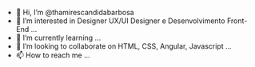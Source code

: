 - 👋 Hi, I’m @thamirescandidabarbosa
- 👀 I’m interested in Designer UX/UI Designer e Desenvolvimento Front-End ...
- 🌱 I’m currently learning ...
- 💞️ I’m looking to collaborate on HTML, CSS, Angular, Javascript ...
- 📫 How to reach me ...

<!---
thamirescandidabarbosa/thamirescandidabarbosa is a ✨ special ✨ repository because its `README.md` (this file) appears on your GitHub profile.
You can click the Preview link to take a look at your changes.
--->
